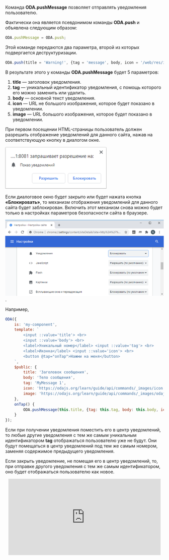 Команда **ODA.pushMessage** позволяет отправлять уведомления пользователю.

Фактически она является псевдонимом команды **ODA.push** и объявлена следующим образом:

```javascript
ODA.pushMessage = ODA.push;
```

Этой команде передаются два параметра, второй из которых подвергается деструктуризации.

```javascript
ODA.push(title = 'Warning!', {tag = 'message', body, icon = '/web/res/icons/warning.png', image}={})
```

В результате этого у команды **ODA.pushMessage** будет 5 параметров:

1. **title** — заголовок уведомления.
1. **tag** — уникальный идентификатор уведомления, с помощь которого его можно заменить или удалить.
1. **body** — основной текст уведомления.
1. **icon** — URL не большого изображения, которое будет показано в уведомлении.
1. **image** — URL большого изображения, которое будет показано в уведомлении.

При первом посещении HTML-страницы пользователь должен разрешить отображение уведомлений для данного сайта, нажав на соответствующую кнопку в диалогом окне.

![Разрешение отображать уведомления](learn/guide/api/commands/_images/requestNotification.png "Разрешить уведомления")

Если диалоговое окно будет закрыто или будет нажата кнопка **«Блокировать»**, то механизм отображения уведомлений для данного сайта будет заблокирован. Включить этот механизм снова можно будет только в настройках параметров безопасности сайта в браузере.

![Отключение блокировки уведомлений](learn/guide/api/commands/_images/SiteSetting.png "Отключение блокировки уведомлений").

Например,

```javascript run_edit_[my-component.js]
ODA({
    is: 'my-component',
    template: `
        <input ::value='title'> <br>
        <input ::value='body'> <br>
        <label>Уникальный номер</label> <input ::value='tag'> <br>
        <label>Иконка</label> <input ::value='icon'> <br>
        <button @tap="onTap">Нажми на меня</button>
    `,
    $public: {
        title: 'Заголовок сообщения',
        body: 'Тело сообщения',
        tag: 'MyMessage 1',
        icon: 'https://odajs.org/learn/guide/api/commands/_images/icon.png',
        image: 'https://odajs.org/learn/guide/api/commands/_images/odajs.png',
    },
    onTap() {
        ODA.pushMessage(this.title, {tag: this.tag, body: this.body, icon: this.icon, image: this.image});
    }
});
```

Если при получении уведомления поместить его в центр уведомлений, то любые другие уведомления с тем же самым уникальным идентификатором **tag** отображаться пользователю уже не будут. Они будут помещаться в центр уведомлений под тем же самым номером, заменяя содержимое предыдущего уведомления.

Если закрыть уведомление, не помещая его в центр уведомлений, то, при отправке другого уведомления с тем же самым идентификатором, оно будет отображаться пользователю как новое.

<div style="position:relative;padding-bottom:48%; margin:10px">
    <iframe src="https://www.youtube.com/embed/ygJF0vkPUZ8?start=0" frameborder="0" allow="accelerometer; autoplay; encrypted-media; gyroscope; picture-in-picture" allowfullscreen
    	style="position:absolute;width:100%;height:100%;"></iframe>
</div>
